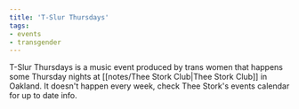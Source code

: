 ```yaml
---
title: 'T-Slur Thursdays'
tags:
- events
- transgender
---
```


T-Slur Thursdays is a music event produced by trans women that happens some Thursday nights at [[notes/Thee Stork Club|Thee Stork Club]] in Oakland. It doesn't happen every week, check Thee Stork's events calendar for up to date info.